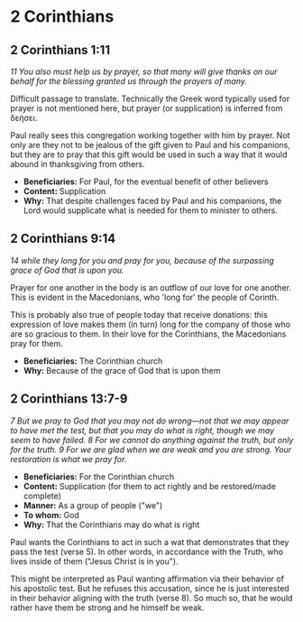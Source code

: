 # 2 Corinthians

## 2 Corinthians 1:11

_11 You also must help us by prayer, so that many will give thanks on our behalf for the blessing granted us through the prayers of many._

Difficult passage to translate.
Technically the Greek word typically used for prayer is not mentioned here, but prayer (or supplication) is inferred from δεήσει.

Paul really sees this congregation working together with him by prayer.
Not only are they not to be jealous of the gift given to Paul and his companions, but they are to pray that this gift would be used in such a way that it would abound in thanksgiving from others.

- **Beneficiaries:** For Paul, for the eventual benefit of other believers
- **Content:** Supplication
- **Why:** That despite challenges faced by Paul and his companions, the Lord would supplicate what is needed for them to minister to others.

## 2 Corinthians 9:14

_14 while they long for you and pray for you, because of the surpassing grace of God that is upon you._

Prayer for one another in the body is an outflow of our love for one another.
This is evident in the Macedonians, who 'long for' the people of Corinth.

This is probably also true of people today that receive donations: this expression of love makes them (in turn) long for the company of those who are so gracious to them.
In their love for the Corinthians, the Macedonians pray for them.

- **Beneficiaries:** The Corinthian church
- **Why:** Because of the grace of God that is upon them

## 2 Corinthians 13:7-9

_7 But we pray to God that you may not do wrong—not that we may appear to have met the test, but that you may do what is right, though we may seem to have failed._
_8 For we cannot do anything against the truth, but only for the truth._
_9 For we are glad when we are weak and you are strong._
_Your restoration is what we pray for._

- **Beneficiaries:** For the Corinthian church
- **Content:** Supplication (for them to act rightly and be restored/made complete)
- **Manner:** As a group of people ("we")
- **To whom:** God
- **Why:** That the Corinthians may do what is right

Paul wants the Corinthians to act in such a wat that demonstrates that they pass the test (verse 5).
In other words, in accordance with the Truth, who lives inside of them ("Jesus Christ is in you").

This might be interpreted as Paul wanting affirmation via their behavior of his apostolic test.
But he refuses this accusation, since he is just interested in their behavior aligning with the truth (verse 8).
So much so, that he would rather have them be strong and he himself be weak.
